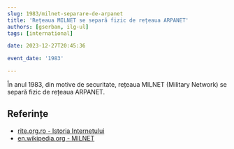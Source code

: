```yaml
---
slug: 1983/milnet-separare-de-arpanet
title: 'Rețeaua MILNET se separă fizic de rețeaua ARPANET'
authors: [gserban, ilg-ul]
tags: [international]

date: 2023-12-27T20:45:36

event_date: '1983'

---
```


În anul 1983, din motive de securitate, rețeaua MILNET (Military Network)
se separă fizic de rețeaua ARPANET.

<!-- truncate -->

## Referințe

- [rite.org.ro - Istoria Internetului](https://rite.org.ro/istoria-internetului/)
- [en.wikipedia.org - MILNET](https://en.wikipedia.org/wiki/MILNET)
